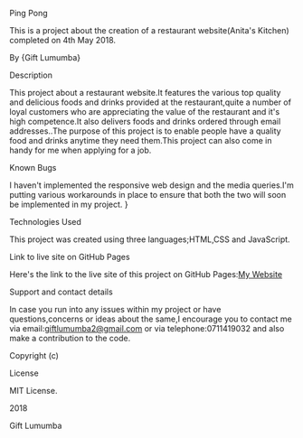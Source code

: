 Ping Pong

This is a project about the creation of a restaurant website(Anita's Kitchen) completed on 4th May 2018.

By {Gift Lumumba}

Description

This project about a restaurant website.It features the various top quality and delicious foods and drinks provided at the restaurant,quite a number of loyal customers who are appreciating the value of the restaurant and it's high competence.It also delivers foods and drinks ordered through email addresses..The purpose of this project is to enable people have a quality food and drinks anytime they need them.This project can also come in handy for me when applying for a job.

Known Bugs

I haven't implemented the responsive web design and the media queries.I'm putting various workarounds in place to ensure that both the two will soon be implemented in my project. }

Technologies Used

This project was created using three languages;HTML,CSS and JavaScript.

Link to live site on GitHub Pages

Here's the link to the live site of this project on GitHub Pages:[My Website](https://gift-lumumba.github.io/Ping-Pong/)

Support and contact details

In case you run into any issues within my project or have questions,concerns or ideas about the same,I encourage you to contact me via email:giftlumumba2@gmail.com or via telephone:0711419032 and also make a contribution to the code.

Copyright (c)

License

MIT License.

2018

Gift Lumumba